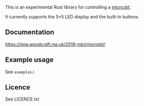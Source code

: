 This is an experimental Rust library for controlling a
[micro:bit](https://microbit.org/).

It currently supports the 5×5 LED display and the built-in buttons.


## Documentation

https://mjw.woodcraft.me.uk/2019-mb/rmicrobit/


## Example usage

See `examples/`.


## Licence

See LICENCE.txt

